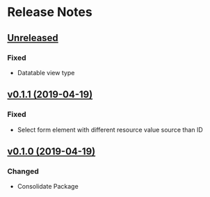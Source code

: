 # Release Notes

## [Unreleased](https://github.com/ixocreate/admin-frontend/compare/0.1.1...develop)

### Fixed
- Datatable view type

## [v0.1.1 (2019-04-19)](https://github.com/ixocreate/admin-frontend/compare/0.1.0...0.1.1)

### Fixed
- Select form element with different resource value source than ID

## [v0.1.0 (2019-04-19)](https://github.com/ixocreate/admin-frontend/compare/master...0.1.0)

### Changed
- Consolidate Package

